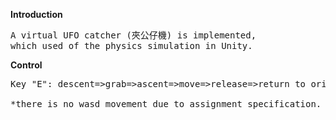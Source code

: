 **Introduction**
<pre>
A virtual UFO catcher (夾公仔機) is implemented,
which used of the physics simulation in Unity.
</pre>

**Control**
<pre>
Key "E": descent=>grab=>ascent=>move=>release=>return to original

*there is no wasd movement due to assignment specification.
</pre>
